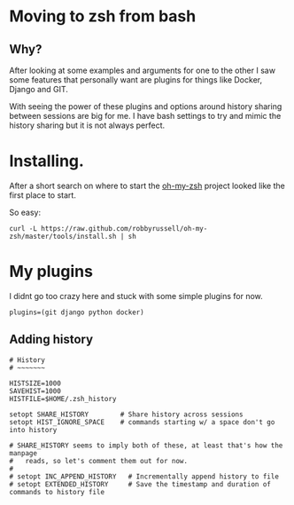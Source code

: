 # Moving to zsh from bash

## Why?

After looking at some examples and arguments for one to the other I saw some features that personally want are plugins for things like Docker, Django and GIT.

With seeing the power of these plugins and options around history sharing between sessions are big for me. I have bash settings to try and mimic the history sharing but it is not always perfect.

# Installing.

After a short search on where to start the [oh-my-zsh](http://ohmyz.sh/) project looked like the first place to start.

So easy:

    curl -L https://raw.github.com/robbyrussell/oh-my-zsh/master/tools/install.sh | sh


# My plugins

I didnt go too crazy here and stuck with some simple plugins for now.

    plugins=(git django python docker)


## Adding history

    # History
    # ~~~~~~~

    HISTSIZE=1000
    SAVEHIST=1000
    HISTFILE=$HOME/.zsh_history

    setopt SHARE_HISTORY        # Share history across sessions
    setopt HIST_IGNORE_SPACE    # commands starting w/ a space don't go into history

    # SHARE_HISTORY seems to imply both of these, at least that's how the manpage
    #   reads, so let's comment them out for now.
    #
    # setopt INC_APPEND_HISTORY   # Incrementally append history to file
    # setopt EXTENDED_HISTORY     # Save the timestamp and duration of commands to history file
